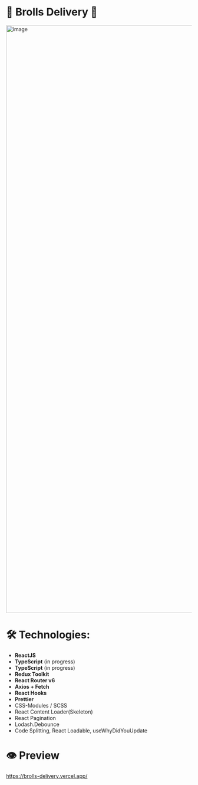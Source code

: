 # 🍣 Brolls Delivery 🍣

<img width="1592" alt="image" src="https://github.com/darkystacks/brolls_delivery/assets/120278663/db40101e-cf2d-49f5-8cc8-1fc8324f245f">

# 🛠 Technologies:

- **ReactJS**
- **TypeScript** (in progress)
- **TypeScript** (in progress)
- **Redux Toolkit**
- **React Router v6**
- **Axios + Fetch**
- **React Hooks**
- **Prettier**
- CSS-Modules / SCSS
- React Content Loader(Skeleton)
- React Pagination
- Lodash.Debounce
- Code Splitting, React Loadable, useWhyDidYouUpdate

# 👁️ Preview

https://brolls-delivery.vercel.app/
